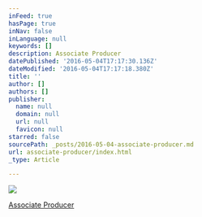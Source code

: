 ```yaml
---
inFeed: true
hasPage: true
inNav: false
inLanguage: null
keywords: []
description: Associate Producer
datePublished: '2016-05-04T17:17:30.136Z'
dateModified: '2016-05-04T17:17:18.380Z'
title: ''
author: []
authors: []
publisher:
  name: null
  domain: null
  url: null
  favicon: null
starred: false
sourcePath: _posts/2016-05-04-associate-producer.md
url: associate-producer/index.html
_type: Article

---
```

![](https://the-grid-user-content.s3-us-west-2.amazonaws.com/71fad30b-9008-4d81-a108-e257173c7ff1.png)

[Associate Producer][0]

[0]: https://www.youtube.com/watch?v=WN00B7tJCe4